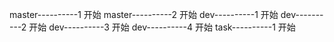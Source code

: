 master----------1 开始
master----------2 开始
dev----------1 开始
dev----------2 开始
dev----------3 开始
dev----------4 开始
task----------1 开始
